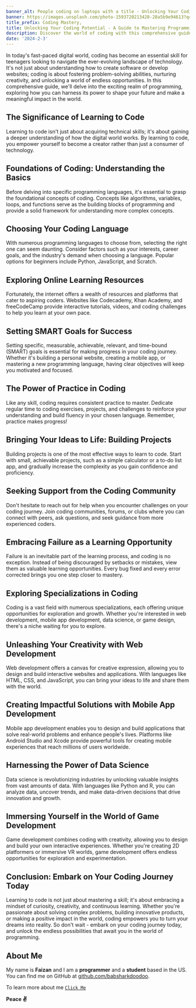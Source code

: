 ```yaml
---
banner_alt: People coding on laptops with a title - Unlocking Your Coding Potential
banner: https://images.unsplash.com/photo-1593720213428-28a5b9e94613?q=80&w=2070&auto=format&fit=crop&ixlib=rb-4.0.3&ixid=M3wxMjA3fDB8MHxwaG90by1wYWdlfHx8fGVufDB8fHx8fA%3D%3D
title_prefix: Coding Mastery,
title: Unlocking Your Coding Potential - A Guide to Mastering Programming
description: Discover the world of coding with this comprehensive guide. Learn fundamentals, choose your language, build projects, and explore specializations to shape your future in tech.
date: '2024-2-3'
---
```


In today's fast-paced digital world, coding has become an essential skill for teenagers looking to navigate the ever-evolving landscape of technology. It's not just about understanding how to create software or develop websites; coding is about fostering problem-solving abilities, nurturing creativity, and unlocking a world of endless opportunities. In this comprehensive guide, we'll delve into the exciting realm of programming, exploring how you can harness its power to shape your future and make a meaningful impact in the world.

## The Significance of Learning to Code

Learning to code isn't just about acquiring technical skills; it's about gaining a deeper understanding of how the digital world works. By learning to code, you empower yourself to become a creator rather than just a consumer of technology.

## Foundations of Coding: Understanding the Basics

Before delving into specific programming languages, it's essential to grasp the foundational concepts of coding. Concepts like algorithms, variables, loops, and functions serve as the building blocks of programming and provide a solid framework for understanding more complex concepts.

## Choosing Your Coding Language

With numerous programming languages to choose from, selecting the right one can seem daunting. Consider factors such as your interests, career goals, and the industry's demand when choosing a language. Popular options for beginners include Python, JavaScript, and Scratch.

## Exploring Online Learning Resources

Fortunately, the internet offers a wealth of resources and platforms that cater to aspiring coders. Websites like Codecademy, Khan Academy, and freeCodeCamp provide interactive tutorials, videos, and coding challenges to help you learn at your own pace.

## Setting SMART Goals for Success

Setting specific, measurable, achievable, relevant, and time-bound (SMART) goals is essential for making progress in your coding journey. Whether it's building a personal website, creating a mobile app, or mastering a new programming language, having clear objectives will keep you motivated and focused.

## The Power of Practice in Coding

Like any skill, coding requires consistent practice to master. Dedicate regular time to coding exercises, projects, and challenges to reinforce your understanding and build fluency in your chosen language. Remember, practice makes progress!

## Bringing Your Ideas to Life: Building Projects

Building projects is one of the most effective ways to learn to code. Start with small, achievable projects, such as a simple calculator or a to-do list app, and gradually increase the complexity as you gain confidence and proficiency.

## Seeking Support from the Coding Community

Don't hesitate to reach out for help when you encounter challenges on your coding journey. Join coding communities, forums, or clubs where you can connect with peers, ask questions, and seek guidance from more experienced coders.

## Embracing Failure as a Learning Opportunity

Failure is an inevitable part of the learning process, and coding is no exception. Instead of being discouraged by setbacks or mistakes, view them as valuable learning opportunities. Every bug fixed and every error corrected brings you one step closer to mastery.

## Exploring Specializations in Coding

Coding is a vast field with numerous specializations, each offering unique opportunities for exploration and growth. Whether you're interested in web development, mobile app development, data science, or game design, there's a niche waiting for you to explore.

## Unleashing Your Creativity with Web Development

Web development offers a canvas for creative expression, allowing you to design and build interactive websites and applications. With languages like HTML, CSS, and JavaScript, you can bring your ideas to life and share them with the world.

## Creating Impactful Solutions with Mobile App Development

Mobile app development enables you to design and build applications that solve real-world problems and enhance people's lives. Platforms like Android Studio and Xcode provide powerful tools for creating mobile experiences that reach millions of users worldwide.

## Harnessing the Power of Data Science

Data science is revolutionizing industries by unlocking valuable insights from vast amounts of data. With languages like Python and R, you can analyze data, uncover trends, and make data-driven decisions that drive innovation and growth.

## Immersing Yourself in the World of Game Development

Game development combines coding with creativity, allowing you to design and build your own interactive experiences. Whether you're creating 2D platformers or immersive VR worlds, game development offers endless opportunities for exploration and experimentation.

## Conclusion: Embark on Your Coding Journey Today

Learning to code is not just about mastering a skill; it's about embracing a mindset of curiosity, creativity, and continuous learning. Whether you're passionate about solving complex problems, building innovative products, or making a positive impact in the world, coding empowers you to turn your dreams into reality. So don't wait - embark on your coding journey today, and unlock the endless possibilities that await you in the world of programming.

## **About Me**

My name is **Faizan** and I am a **programmer** and a **student** based in the US. You can find me on GitHub at [github.com/babsharkdoodoo](https://github.com/babsharkdoodoo).

To learn more about me [`Click Me`](https://faizanak.vercel.app/blog/about)

**Peace ✌**
